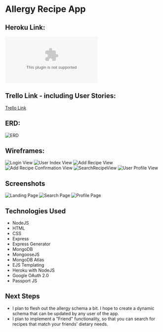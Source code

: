 # Allergy Recipe App

## Heroku Link:
![Allergy Recipe App](allergy-recipe-app.heroku.com)

## Trello Link - including User Stories:
[Trello Link](https://trello.com/b/cPF2zOA0/unit-2-project)

## ERD:
![ERD](Public/Unit2RecipeERD.png)

## Wireframes:
![Login View](Public/LoginView.png)
![User Index View](Public/UserIndexView.png)
![Add Recipe View](Public/AddRecipeView.png)
![Add Recipe Confirmation View](Public/AddRecipeConfirmationView.png)
![SearchRecipeView](Public/SearchRecipeView.png)
![User Profile View](Public/UserProfileView.png)

## Screenshots
![Landing Page](Public/LandingPage.png)
![Search Page](Public/SearchPage.png)
![Profile Page](Public/ProfilePage.png)

## Technologies Used
* NodeJS
* HTML
* CSS
* Express
* Express Generator
* MongoDB
* MongooseJS
* MongoDB Atlas
* EJS Templating
* Heroku with NodeJS
* Google OAuth 2.0
* Passport JS
  
## Next Steps
* I plan to flesh out the allergy schema a bit. I hope to create a dynamic schema that can be updated by any user of the app. 
* I plan to implement a "Friend" functionality, so that you can search for recipes that match your friends' dietary needs. 
